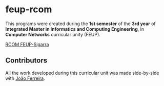 # feup-rcom
 
This programs were created during the **1st semester** of the **3rd year** of **Integrated Master in Informatics and Computing Engineering**, in **Computer Networks** curricular unity (FEUP).

[RCOM FEUP-Sigarra](https://sigarra.up.pt/feup/en/UCURR_GERAL.FICHA_UC_VIEW?pv_ocorrencia_id=333125 "Curricular Unity Homepage")

## Contributors

All the work developed during this curricular unit was made side-by-side with [João Ferreira](https://github.com/joaoferreira987 "Github Profile").

